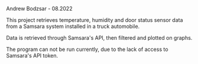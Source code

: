 Andrew Bodzsar - 08.2022

This project retrieves temperature, humidity and door status sensor data from a Samsara system installed in a truck automobile.

Data is retrieved through Samsara's API, then filtered and plotted on graphs.

The program can not be run currently, due to the lack of access to Samsara's API token.
